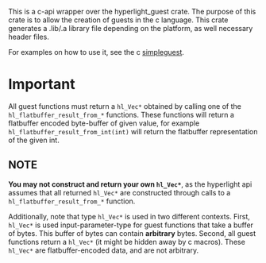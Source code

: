 This is a c-api wrapper over the hyperlight_guest crate. The purpose of this crate is to allow the creation of guests in the c language. This crate generates a .lib/.a library file depending on the platform, as well necessary header files. 

For examples on how to use it, see the c [simpleguest](../tests/c_guests/c_simpleguest/).

# Important

All guest functions must return a `hl_Vec*` obtained by calling one of the `hl_flatbuffer_result_from_*` functions. These functions will return a flatbuffer encoded byte-buffer of given value, for example `hl_flatbuffer_result_from_int(int)` will return the flatbuffer representation of the given int.

## NOTE

**You may not construct and return your own `hl_Vec*`**, as the hyperlight api assumes that all returned `hl_Vec*` are constructed through calls to a `hl_flatbuffer_result_from_*` function. 

Additionally, note that type `hl_Vec*` is used in two different contexts. First, `hl_Vec*` is used input-parameter-type for guest functions that take a buffer of bytes. This buffer of bytes can contain **arbitrary** bytes. Second, all guest functions return a `hl_Vec*` (it might be hidden away by c macros). These `hl_Vec*` are flatbuffer-encoded data, and are not arbitrary. 

